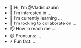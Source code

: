 - 👋 Hi, I’m @Vladisluzuian
- 👀 I’m interested in ...
- 🌱 I’m currently learning ...
- 💞️ I’m looking to collaborate on ...
- 📫 How to reach me ...
- 😄 Pronouns: ...
- ⚡ Fun fact: ...

<!---
Vladisluzuian/Vladisluzuian is a ✨ special ✨ repository because its `README.md` (this file) appears on your GitHub profile.
You can click the Preview link to take a look at your changes.
--->
